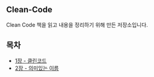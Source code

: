 ## Clean-Code

Clean Code 책을 읽고 내용을 정리하기 위해 만든 저장소입니다.

## 목차
- [1장 - 클린코드](https://github.com/apfhd12gk/clean-code/blob/main/Chapter01%20-%20%EA%B9%A8%EB%81%97%ED%95%9C%20%EC%BD%94%EB%93%9C.md)
- [2장 - 의미있는 이름](https://github.com/apfhd12gk/clean-code/blob/main/Chapter02%20-%20%EC%9D%98%EB%AF%B8%EC%9E%88%EB%8A%94%20%EC%9D%B4%EB%A6%84.md)
